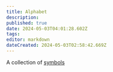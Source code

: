 ```yaml
---
title: Alphabet
description: 
published: true
date: 2024-05-03T04:01:28.602Z
tags: 
editor: markdown
dateCreated: 2024-05-03T02:58:42.669Z
---
```


A collection of [symbols](/logic/symbol)
